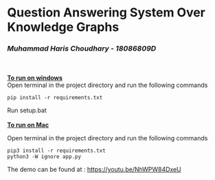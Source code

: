 # **Question Answering System Over Knowledge Graphs**
### *Muhammad Haris Choudhary - 18086809D*
<br/><br/>
<u>**To run on windows**</u> <br/>
Open terminal in the project directory and run the following commands
```
pip install -r requirements.txt
```
Run setup.bat
<br/><br/>
<u>**To run on Mac**</u><br/>

Open terminal in the project directory and run the following commands

```
pip3 install -r requirements.txt
python3 -W ignore app.py
```

The demo can be found at : https://youtu.be/NhWPW84DxeU